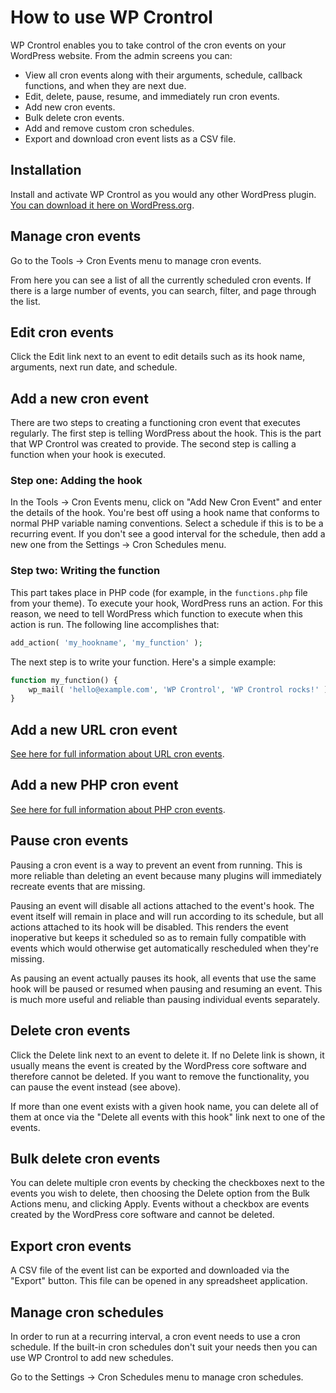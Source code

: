# How to use WP Crontrol

WP Crontrol enables you to take control of the cron events on your WordPress website. From the admin screens you can:

* View all cron events along with their arguments, schedule, callback functions, and when they are next due.
* Edit, delete, pause, resume, and immediately run cron events.
* Add new cron events.
* Bulk delete cron events.
* Add and remove custom cron schedules.
* Export and download cron event lists as a CSV file.

## Installation

Install and activate WP Crontrol as you would any other WordPress plugin. [You can download it here on WordPress.org](https://wordpress.org/plugins/wp-crontrol/).

## Manage cron events

Go to the Tools → Cron Events menu to manage cron events.

From here you can see a list of all the currently scheduled cron events. If there is a large number of events, you can search, filter, and page through the list.

## Edit cron events

Click the Edit link next to an event to edit details such as its hook name, arguments, next run date, and schedule.

## Add a new cron event

There are two steps to creating a functioning cron event that executes regularly. The first step is telling WordPress about the hook. This is the part that WP Crontrol was created to provide. The second step is calling a function when your hook is executed.

### Step one: Adding the hook

In the Tools → Cron Events menu, click on "Add New Cron Event" and enter the details of the hook. You're best off using a hook name that conforms to normal PHP variable naming conventions. Select a schedule if this is to be a recurring event. If you don't see a good interval for the schedule, then add a new one from the Settings → Cron Schedules menu.

### Step two: Writing the function

This part takes place in PHP code (for example, in the `functions.php` file from your theme). To execute your hook, WordPress runs an action. For this reason, we need to tell WordPress which function to execute when this action is run. The following line accomplishes that:

```php
add_action( 'my_hookname', 'my_function' );
```

The next step is to write your function. Here's a simple example:

```php
function my_function() {
	wp_mail( 'hello@example.com', 'WP Crontrol', 'WP Crontrol rocks!' );
}
```

## Add a new URL cron event

[See here for full information about URL cron events](/docs/url-cron-events/).

## Add a new PHP cron event

[See here for full information about PHP cron events](/docs/php-cron-events/).

## Pause cron events

Pausing a cron event is a way to prevent an event from running. This is more reliable than deleting an event because many plugins will immediately recreate events that are missing.

Pausing an event will disable all actions attached to the event's hook. The event itself will remain in place and will run according to its schedule, but all actions attached to its hook will be disabled. This renders the event inoperative but keeps it scheduled so as to remain fully compatible with events which would otherwise get automatically rescheduled when they're missing.

As pausing an event actually pauses its hook, all events that use the same hook will be paused or resumed when pausing and resuming an event. This is much more useful and reliable than pausing individual events separately.

## Delete cron events

Click the Delete link next to an event to delete it. If no Delete link is shown, it usually means the event is created by the WordPress core software and therefore cannot be deleted. If you want to remove the functionality, you can pause the event instead (see above).

If more than one event exists with a given hook name, you can delete all of them at once via the "Delete all events with this hook" link next to one of the events.

## Bulk delete cron events

You can delete multiple cron events by checking the checkboxes next to the events you wish to delete, then choosing the Delete option from the Bulk Actions menu, and clicking Apply. Events without a checkbox are events created by the WordPress core software and cannot be deleted.

## Export cron events

A CSV file of the event list can be exported and downloaded via the "Export" button. This file can be opened in any spreadsheet application.

## Manage cron schedules

In order to run at a recurring interval, a cron event needs to use a cron schedule. If the built-in cron schedules don't suit your needs then you can use WP Crontrol to add new schedules.

Go to the Settings → Cron Schedules menu to manage cron schedules.
